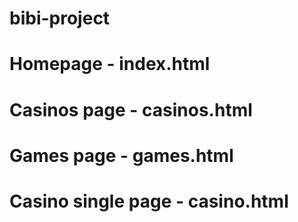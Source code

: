 # bibi-project

# Homepage - index.html
# Casinos page - casinos.html
# Games page - games.html
# Casino single page - casino.html
